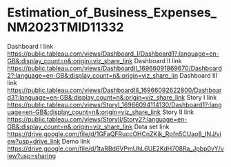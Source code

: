 # Estimation_of_Business_Expenses_NM2023TMID11332
Dashboard I link https://public.tableau.com/views/Dashboard_I/Dashboard1?:language=en-GB&:display_count=n&:origin=viz_share_link
Dashboard II link https://public.tableau.com/views/DashboardII_16966091869670/Dashboard2?:language=en-GB&:display_count=n&:origin=viz_share_lin
Dashboard III link https://public.tableau.com/views/DashboardIII_16966092622800/Dashboard3?:language=en-GB&:display_count=n&:origin=viz_share_link
Story I link https://public.tableau.com/views/StoryI_16966094114130/Dashboard1?:language=en-GB&:display_count=n&:origin=viz_share_link
Story II link
https://public.tableau.com/views/StoryII/Story2?:language=en-GB&:display_count=n&:origin=viz_share_link
Data set link
https://drive.google.com/file/d/1GFaQFRuccOHCnZKik_Rpfn5CUao8_INJ/view?usp=drive_link
Demo link
https://drive.google.com/file/d/1taRBd6VPmUhL6UE2KdH708Ra_Jpbp0vY/view?usp=sharing


